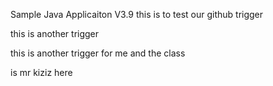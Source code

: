 Sample Java Applicaiton V3.9
this is to test our github trigger

this is another trigger

this is another trigger for me and the class

is mr kiziz here

